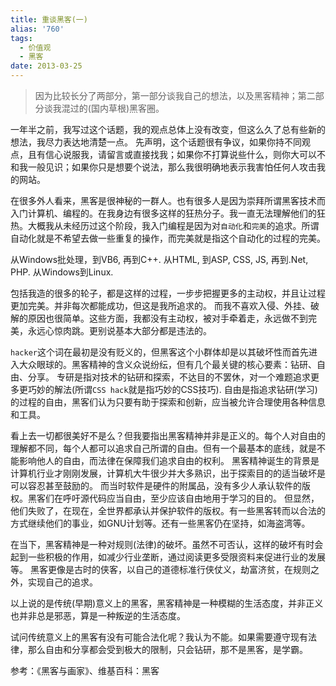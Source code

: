 ```yaml
---
title: 重谈黑客(一)
alias: '760'
tags:
  - 价值观
  - 黑客
date: 2013-03-25
---
```


>因为比较长分了两部分，第一部分谈我自己的想法，以及黑客精神；第二部分谈我混过的(国内草根)黑客圈。

一年半之前，我写过这个话题，我的观点总体上没有改变，但这么久了总有些新的想法，我尽力表达地清楚一点。
先声明，这个话题很有争议，如果你持不同观点，且有信心说服我，请留言或直接找我；如果你不打算说些什么，则你大可以不和我一般见识；如果你只是想要个说法，那么我很明确地表示我害怕任何人攻击我的网站。

在很多外人看来，黑客是很神秘的一群人。也有很多人是因为崇拜所谓黑客技术而入门计算机、编程的。在我身边有很多这样的狂热分子。我一直无法理解他们的狂热。大概我从未经历过这个阶段，我入门编程是因为对`自动化`和`完美`的追求。所谓自动化就是不希望去做一些重复的操作，而完美就是指这个自动化的过程的完美。

从Windows批处理，到VB6, 再到C++.
从HTML, 到ASP, CSS, JS, 再到.Net, PHP.
从Windows到Linux.

包括我造的很多的轮子，都是这样的过程，一步步把握更多的主动权，并且让过程更加完美。并非每次都能成功，但这是我所追求的。
而我不喜欢入侵、外挂、破解的原因也很简单。这些方面，我都没有主动权，被对手牵着走，永远做不到完美，永远心惊肉跳。更别说基本大部分都是违法的。

`hacker`这个词在最初是没有贬义的，但黑客这个小群体却是以其破坏性而首先进入大众眼球的。黑客精神的含义众说纷纭，但有几个最关键的核心要素：钻研、自由、分享。
专研是指对技术的钻研和探索，不达目的不罢休，对一个难题追求更多更巧妙的解法(所谓`CSS hack`就是指巧妙的CSS技巧).
自由是指追求钻研(学习)的过程的自由，黑客们认为只要有助于探索和创新，应当被允许合理使用各种信息和工具。

看上去一切都很美好不是么？但我要指出黑客精神并非是正义的。每个人对自由的理解都不同，每个人都可以追求自己所谓的自由。但有一个最基本的底线，就是不能影响他人的自由，而法律在保障我们追求自由的权利。
黑客精神诞生的背景是计算机行业才刚刚发展，计算机大牛很少并大多熟识，出于探索目的的适当破坏是可以容忍甚至鼓励的。
而当时软件是硬件的附属品，没有多少人承认软件的版权。黑客们在呼吁源代码应当自由，至少应该自由地用于学习的目的。
但显然，他们失败了，在现在，全世界都承认并保护软件的版权。有一些黑客转而以合法的方式继续他们的事业，如GNU计划等。还有一些黑客仍在坚持，如海盗湾等。

在当下，黑客精神是一种对规则(法律)的破坏。虽然不可否认，这样的破坏有时会起到一些积极的作用，如减少行业垄断，通过阅读更多受限资料来促进行业的发展等。
黑客更像是古时的侠客，以自己的道德标准行侠仗义，劫富济贫，在规则之外，实现自己的追求。

以上说的是传统(早期)意义上的黑客，黑客精神是一种模糊的生活态度，并非正义也并非总是邪恶，算是一种叛逆的生活态度。

试问传统意义上的黑客有没有可能合法化呢？我认为不能。如果需要遵守现有法律，那么自由和分享都会受到极大的限制，只会钻研，那不是黑客，是学霸。

参考：《黑客与画家》、维基百科：黑客
